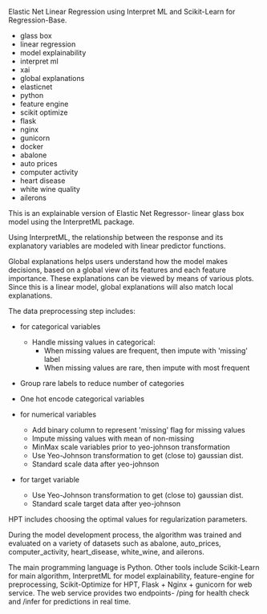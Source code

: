 Elastic Net Linear Regression using Interpret ML and Scikit-Learn for Regression-Base.

- glass box
- linear regression
- model explainability
- interpret ml
- xai
- global explanations
- elasticnet
- python
- feature engine
- scikit optimize
- flask
- nginx
- gunicorn
- docker
- abalone
- auto prices
- computer activity
- heart disease
- white wine quality
- ailerons

This is an explainable version of Elastic Net Regressor- linear glass box model using the InterpretML package.

Using InterpretML, the relationship between the response and its explanatory variables are modeled with linear predictor functions.

Global explanations helps users understand how the model makes decisions, based on a global view of its features and each feature importance. These explanations can be viewed by means of various plots.
Since this is a linear model, global explanations will also match local explanations.

The data preprocessing step includes:

- for categorical variables
  - Handle missing values in categorical:
    - When missing values are frequent, then impute with 'missing' label
    - When missing values are rare, then impute with most frequent
- Group rare labels to reduce number of categories
- One hot encode categorical variables

- for numerical variables

  - Add binary column to represent 'missing' flag for missing values
  - Impute missing values with mean of non-missing
  - MinMax scale variables prior to yeo-johnson transformation
  - Use Yeo-Johnson transformation to get (close to) gaussian dist.
  - Standard scale data after yeo-johnson

- for target variable
  - Use Yeo-Johnson transformation to get (close to) gaussian dist.
  - Standard scale target data after yeo-johnson

HPT includes choosing the optimal values for regularization parameters.

During the model development process, the algorithm was trained and evaluated on a variety of datasets such as abalone, auto_prices, computer_activity, heart_disease, white_wine, and ailerons.

The main programming language is Python. Other tools include Scikit-Learn for main algorithm, InterpretML for model explainability, feature-engine for preprocessing, Scikit-Optimize for HPT, Flask + Nginx + gunicorn for web service. The web service provides two endpoints- /ping for health check and /infer for predictions in real time.
